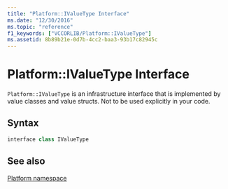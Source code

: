 ```yaml
---
title: "Platform::IValueType Interface"
ms.date: "12/30/2016"
ms.topic: "reference"
f1_keywords: ["VCCORLIB/Platform::IValueType"]
ms.assetid: 8b89b21e-0d7b-4cc2-baa3-93b17c82945c
---
```

# Platform::IValueType Interface

`Platform::IValueType` is an infrastructure interface that is implemented by value classes and value structs. Not to be used explicitly in your code.

## Syntax

```cpp
interface class IValueType
```

## See also

[Platform namespace](../cppcx/platform-namespace-c-cx.md)
